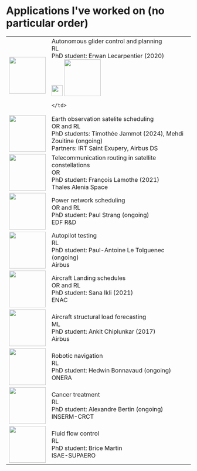 # Applications I've worked on (no particular order)

<table>
  <tr>
    <td><img src="" height="100"></td>
    <td>
Autonomous glider control and planning<br/>
RL<br/>
PhD student: Erwan Lecarpentier (2020)<br/>
<img src="isae.jpg" height="30"> <img src="onera.jpg" height="100">

    </td>
  </tr>
  <tr>
    <td><img src="" height="100"></td>
    <td>
Earth observation satelite scheduling<br/>
OR and RL<br/>
PhD students: Timothée Jammot (2024), Mehdi Zouitine (ongoing)<br/>
Partners: IRT Saint Exupery, Airbus DS
    </td>
  </tr>
  <tr>
    <td><img src="" height="100"></td>
    <td>
Telecommunication routing in satellite constellations<br/>
OR<br/>
PhD student: François Lamothe (2021)<br/>
Thales Alenia Space
    </td>
  </tr>
  <tr>
    <td><img src="" height="100"></td>
    <td>
Power network scheduling<br/>
OR and RL<br/>
PhD student: Paul Strang (ongoing)<br/>
EDF R&D
    </td>
  </tr>
  <tr>
    <td><img src="" height="100"></td>
    <td>
Autopilot testing<br/>
RL<br/>
PhD student: Paul-Antoine Le Tolguenec (ongoing)<br/>
Airbus
    </td>
  </tr>
  <tr>
    <td><img src="" height="100"></td>
    <td>
Aircraft Landing schedules<br/>
OR and RL<br/>
PhD student: Sana Ikli (2021)<br/>
ENAC
    </td>
  </tr>
  <tr>
    <td><img src="" height="100"></td>
    <td>
Aircraft structural load forecasting<br/>
ML<br/>
PhD student: Ankit Chiplunkar (2017)<br/>
Airbus
    </td>
  </tr>
  <tr>
    <td><img src="" height="100"></td>
    <td>
Robotic navigation<br/>
RL<br/>
PhD student: Hedwin Bonnavaud (ongoing)<br/>
ONERA
    </td>
  </tr>
  <tr>
    <td><img src="" height="100"></td>
    <td>
Cancer treatment<br/>
RL<br/>
PhD student: Alexandre Bertin (ongoing)<br/>
INSERM-CRCT
    </td>
  </tr>
  <tr>
    <td><img src="" height="100"></td>
    <td>
Fluid flow control<br/>
RL<br/>
PhD student: Brice Martin<br/>
ISAE-SUPAERO
    </td>
  </tr>
</table>
